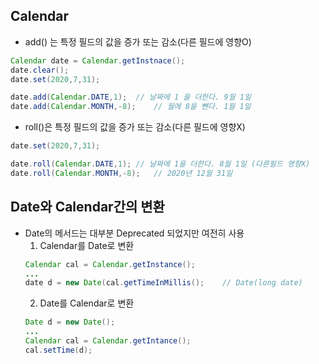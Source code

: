 Calendar 
-----

* add() 는 특정 필드의 값을 증가 또는 감소(다른 필드에 영향O)
```java
Calendar date = Calendar.getInstnace();
date.clear();
date.set(2020,7,31);

date.add(Calendar.DATE,1);  // 날짜에 1 을 더한다. 9월 1일 
date.add(Calendar.MONTH,-8);    // 월에 8을 뺀다. 1월 1일 
```

* roll()은 특정 필드의 값을 증가 또는 감소(다른 필드에 영향X)
```java
date.set(2020,7,31);

date.roll(Calendar.DATE,1); // 날짜에 1을 더한다. 8월 1일 (다른필드 영향X)
date.roll(Calendar.MONTH,-8);   // 2020년 12월 31일 
```

Date와 Calendar간의 변환
-----

* Date의 메서드는 대부분 Deprecated 되었지만 여전히 사용 
    1. Calendar를 Date로 변환
    ```java
    Calendar cal = Calendar.getInstance();
    ...
    date d = new Date(cal.getTimeInMillis();    // Date(long date)
    ```
    2. Date를 Calendar로 변환 
    ```java
    Date d = new Date();
    ...
    Calendar cal = Calendar.getIntance();
    cal.setTime(d);
    ```
    